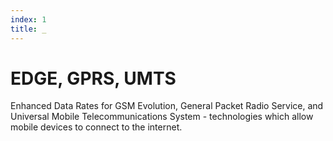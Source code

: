 ```yaml
---
index: 1
title: _
---
```

# EDGE, GPRS, UMTS

Enhanced Data Rates for GSM Evolution, General Packet Radio Service, and Universal Mobile Telecommunications System - technologies which allow mobile devices to connect to the internet.